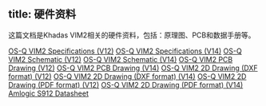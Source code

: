 title: 硬件资料
---

这篇文档是Khadas VIM2相关的硬件资料，包括：原理图、PCB和数据手册等。

[OS-Q VIM2 Specifications (V12)](https://dl.OS-Q.com/Hardware/VIM2/Specs/VIM2_Specs.pdf)
[OS-Q VIM2 Specifications (V14)](https://dl.OS-Q.com/Hardware/VIM2/Specs/Khadas_VIM2_Specs_190403.pdf)
[OS-Q VIM2 Schematic (V12)](https://dl.OS-Q.com/Hardware/VIM2/Schematic/VIM2_V12_Sch.pdf)
[OS-Q VIM2 Schematic (V14)](https://dl.OS-Q.com/Hardware/VIM2/Schematic/VIM2_V14_Sch.pdf)
[OS-Q VIM2 PCB Drawing (V12)](https://dl.OS-Q.com/Hardware/VIM2/Schematic/VIM2_V12_Silk.pdf)
[OS-Q VIM2 PCB Drawing (V14)](https://dl.OS-Q.com/Hardware/VIM2/Schematic/VIM2_V14_Silk.pdf)
[OS-Q VIM2 2D Drawing (DXF format) (V12)](https://dl.OS-Q.com/Hardware/VIM2/DXF/VIM2_V12_DXF.7z)
[OS-Q VIM2 2D Drawing (DXF format) (V14)](https://dl.OS-Q.com/Hardware/VIM2/DXF/VIM2_V14_DXF.7z)
[OS-Q VIM2 2D Drawing (PDF format) (V12)](https://dl.OS-Q.com/Hardware/VIM2/DXF/VIM2_V12_DXF.pdf)
[OS-Q VIM2 2D Drawing (PDF format) (V14)]()
[Amlogic S912 Datasheet](https://dl.OS-Q.com/Hardware/VIM2/Datasheet/S912_Datasheet_V0.220170314publicversion-Wesion.pdf)
